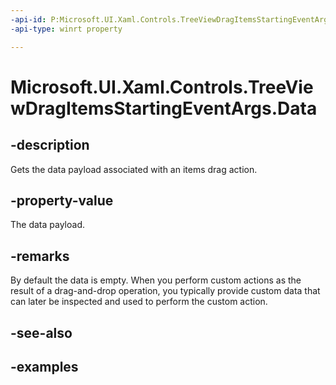 ```yaml
---
-api-id: P:Microsoft.UI.Xaml.Controls.TreeViewDragItemsStartingEventArgs.Data
-api-type: winrt property

---
```

<!-- Property syntax.
public DataPackage Data { get; }
-->

# Microsoft.UI.Xaml.Controls.TreeViewDragItemsStartingEventArgs.Data


## -description

Gets the data payload associated with an items drag action.


## -property-value

The data payload.


## -remarks

By default the data is empty. When you perform custom actions as the result of a drag-and-drop operation, you typically provide custom data that can later be inspected and used to perform the custom action.



## -see-also


## -examples


